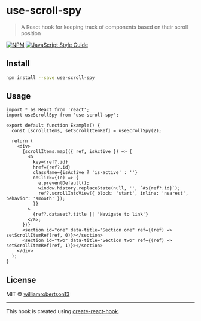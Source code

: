 # use-scroll-spy

> A React hook for keeping track of components based on their scroll position

[![NPM](https://img.shields.io/npm/v/use-scroll-spy.svg)](https://www.npmjs.com/package/use-scroll-spy) [![JavaScript Style Guide](https://img.shields.io/badge/code_style-standard-brightgreen.svg)](https://standardjs.com)

## Install

```bash
npm install --save use-scroll-spy
```

## Usage

```tsx
import * as React from 'react';
import useScrollSpy from 'use-scroll-spy';

export default function Example() {
  const [scrollItems, setScrollItemRef] = useScrollSpy(2);

  return (
    <div>
      {scrollItems.map(({ ref, isActive }) => {
        <a
          key={ref?.id}
          href={ref?.id}
          className={isActive ? 'is-active' : ''}
          onClick={(e) => {
            e.preventDefault();
            window.history.replaceState(null, '', `#${ref?.id}`);
            ref?.scrollIntoView({ block: 'start', inline: 'nearest', behavior: 'smooth' });
          }}
        >
          {ref?.dataset?.title || 'Navigate to link'}
        </a>;
      })}
      <section id="one" data-title="Section one" ref={(ref) => setScrollItemRef(ref, 0)}></section>
      <section id="two" data-title="Section two" ref={(ref) => setScrollItemRef(ref, 1)}></section>
    </div>
  );
}
```

## License

MIT © [williamrobertson13](https://github.com/williamrobertson13)

---

This hook is created using [create-react-hook](https://github.com/hermanya/create-react-hook).
